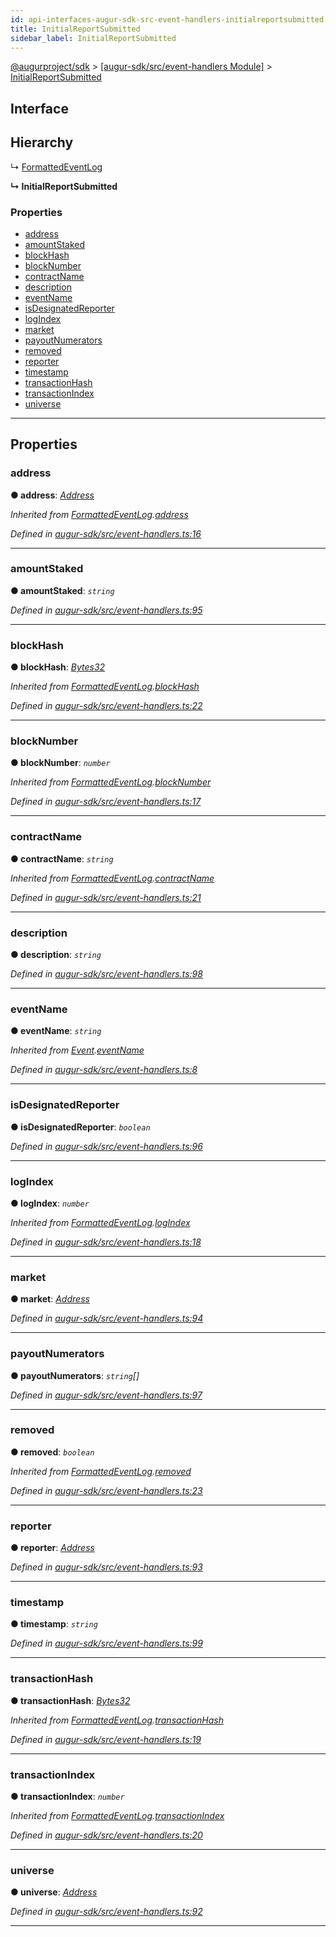 ```yaml
---
id: api-interfaces-augur-sdk-src-event-handlers-initialreportsubmitted
title: InitialReportSubmitted
sidebar_label: InitialReportSubmitted
---
```


[@augurproject/sdk](api-readme.md) > [[augur-sdk/src/event-handlers Module]](api-modules-augur-sdk-src-event-handlers-module.md) > [InitialReportSubmitted](api-interfaces-augur-sdk-src-event-handlers-initialreportsubmitted.md)

## Interface

## Hierarchy

↳  [FormattedEventLog](api-interfaces-augur-sdk-src-event-handlers-formattedeventlog.md)

**↳ InitialReportSubmitted**

### Properties

* [address](api-interfaces-augur-sdk-src-event-handlers-initialreportsubmitted.md#address)
* [amountStaked](api-interfaces-augur-sdk-src-event-handlers-initialreportsubmitted.md#amountstaked)
* [blockHash](api-interfaces-augur-sdk-src-event-handlers-initialreportsubmitted.md#blockhash)
* [blockNumber](api-interfaces-augur-sdk-src-event-handlers-initialreportsubmitted.md#blocknumber)
* [contractName](api-interfaces-augur-sdk-src-event-handlers-initialreportsubmitted.md#contractname)
* [description](api-interfaces-augur-sdk-src-event-handlers-initialreportsubmitted.md#description)
* [eventName](api-interfaces-augur-sdk-src-event-handlers-initialreportsubmitted.md#eventname)
* [isDesignatedReporter](api-interfaces-augur-sdk-src-event-handlers-initialreportsubmitted.md#isdesignatedreporter)
* [logIndex](api-interfaces-augur-sdk-src-event-handlers-initialreportsubmitted.md#logindex)
* [market](api-interfaces-augur-sdk-src-event-handlers-initialreportsubmitted.md#market)
* [payoutNumerators](api-interfaces-augur-sdk-src-event-handlers-initialreportsubmitted.md#payoutnumerators)
* [removed](api-interfaces-augur-sdk-src-event-handlers-initialreportsubmitted.md#removed)
* [reporter](api-interfaces-augur-sdk-src-event-handlers-initialreportsubmitted.md#reporter)
* [timestamp](api-interfaces-augur-sdk-src-event-handlers-initialreportsubmitted.md#timestamp)
* [transactionHash](api-interfaces-augur-sdk-src-event-handlers-initialreportsubmitted.md#transactionhash)
* [transactionIndex](api-interfaces-augur-sdk-src-event-handlers-initialreportsubmitted.md#transactionindex)
* [universe](api-interfaces-augur-sdk-src-event-handlers-initialreportsubmitted.md#universe)

---

## Properties

<a id="address"></a>

###  address

**● address**: *[Address](api-modules-augur-sdk-src-event-handlers-module.md#address)*

*Inherited from [FormattedEventLog](api-interfaces-augur-sdk-src-event-handlers-formattedeventlog.md).[address](api-interfaces-augur-sdk-src-event-handlers-formattedeventlog.md#address)*

*Defined in [augur-sdk/src/event-handlers.ts:16](https://github.com/AugurProject/augur/blob/1e1466f1d3/packages/augur-sdk/src/event-handlers.ts#L16)*

___
<a id="amountstaked"></a>

###  amountStaked

**● amountStaked**: *`string`*

*Defined in [augur-sdk/src/event-handlers.ts:95](https://github.com/AugurProject/augur/blob/1e1466f1d3/packages/augur-sdk/src/event-handlers.ts#L95)*

___
<a id="blockhash"></a>

###  blockHash

**● blockHash**: *[Bytes32](api-modules-augur-sdk-src-event-handlers-module.md#bytes32)*

*Inherited from [FormattedEventLog](api-interfaces-augur-sdk-src-event-handlers-formattedeventlog.md).[blockHash](api-interfaces-augur-sdk-src-event-handlers-formattedeventlog.md#blockhash)*

*Defined in [augur-sdk/src/event-handlers.ts:22](https://github.com/AugurProject/augur/blob/1e1466f1d3/packages/augur-sdk/src/event-handlers.ts#L22)*

___
<a id="blocknumber"></a>

###  blockNumber

**● blockNumber**: *`number`*

*Inherited from [FormattedEventLog](api-interfaces-augur-sdk-src-event-handlers-formattedeventlog.md).[blockNumber](api-interfaces-augur-sdk-src-event-handlers-formattedeventlog.md#blocknumber)*

*Defined in [augur-sdk/src/event-handlers.ts:17](https://github.com/AugurProject/augur/blob/1e1466f1d3/packages/augur-sdk/src/event-handlers.ts#L17)*

___
<a id="contractname"></a>

###  contractName

**● contractName**: *`string`*

*Inherited from [FormattedEventLog](api-interfaces-augur-sdk-src-event-handlers-formattedeventlog.md).[contractName](api-interfaces-augur-sdk-src-event-handlers-formattedeventlog.md#contractname)*

*Defined in [augur-sdk/src/event-handlers.ts:21](https://github.com/AugurProject/augur/blob/1e1466f1d3/packages/augur-sdk/src/event-handlers.ts#L21)*

___
<a id="description"></a>

###  description

**● description**: *`string`*

*Defined in [augur-sdk/src/event-handlers.ts:98](https://github.com/AugurProject/augur/blob/1e1466f1d3/packages/augur-sdk/src/event-handlers.ts#L98)*

___
<a id="eventname"></a>

###  eventName

**● eventName**: *`string`*

*Inherited from [Event](api-interfaces-augur-sdk-src-event-handlers-event.md).[eventName](api-interfaces-augur-sdk-src-event-handlers-event.md#eventname)*

*Defined in [augur-sdk/src/event-handlers.ts:8](https://github.com/AugurProject/augur/blob/1e1466f1d3/packages/augur-sdk/src/event-handlers.ts#L8)*

___
<a id="isdesignatedreporter"></a>

###  isDesignatedReporter

**● isDesignatedReporter**: *`boolean`*

*Defined in [augur-sdk/src/event-handlers.ts:96](https://github.com/AugurProject/augur/blob/1e1466f1d3/packages/augur-sdk/src/event-handlers.ts#L96)*

___
<a id="logindex"></a>

###  logIndex

**● logIndex**: *`number`*

*Inherited from [FormattedEventLog](api-interfaces-augur-sdk-src-event-handlers-formattedeventlog.md).[logIndex](api-interfaces-augur-sdk-src-event-handlers-formattedeventlog.md#logindex)*

*Defined in [augur-sdk/src/event-handlers.ts:18](https://github.com/AugurProject/augur/blob/1e1466f1d3/packages/augur-sdk/src/event-handlers.ts#L18)*

___
<a id="market"></a>

###  market

**● market**: *[Address](api-modules-augur-sdk-src-event-handlers-module.md#address)*

*Defined in [augur-sdk/src/event-handlers.ts:94](https://github.com/AugurProject/augur/blob/1e1466f1d3/packages/augur-sdk/src/event-handlers.ts#L94)*

___
<a id="payoutnumerators"></a>

###  payoutNumerators

**● payoutNumerators**: *`string`[]*

*Defined in [augur-sdk/src/event-handlers.ts:97](https://github.com/AugurProject/augur/blob/1e1466f1d3/packages/augur-sdk/src/event-handlers.ts#L97)*

___
<a id="removed"></a>

###  removed

**● removed**: *`boolean`*

*Inherited from [FormattedEventLog](api-interfaces-augur-sdk-src-event-handlers-formattedeventlog.md).[removed](api-interfaces-augur-sdk-src-event-handlers-formattedeventlog.md#removed)*

*Defined in [augur-sdk/src/event-handlers.ts:23](https://github.com/AugurProject/augur/blob/1e1466f1d3/packages/augur-sdk/src/event-handlers.ts#L23)*

___
<a id="reporter"></a>

###  reporter

**● reporter**: *[Address](api-modules-augur-sdk-src-event-handlers-module.md#address)*

*Defined in [augur-sdk/src/event-handlers.ts:93](https://github.com/AugurProject/augur/blob/1e1466f1d3/packages/augur-sdk/src/event-handlers.ts#L93)*

___
<a id="timestamp"></a>

###  timestamp

**● timestamp**: *`string`*

*Defined in [augur-sdk/src/event-handlers.ts:99](https://github.com/AugurProject/augur/blob/1e1466f1d3/packages/augur-sdk/src/event-handlers.ts#L99)*

___
<a id="transactionhash"></a>

###  transactionHash

**● transactionHash**: *[Bytes32](api-modules-augur-sdk-src-event-handlers-module.md#bytes32)*

*Inherited from [FormattedEventLog](api-interfaces-augur-sdk-src-event-handlers-formattedeventlog.md).[transactionHash](api-interfaces-augur-sdk-src-event-handlers-formattedeventlog.md#transactionhash)*

*Defined in [augur-sdk/src/event-handlers.ts:19](https://github.com/AugurProject/augur/blob/1e1466f1d3/packages/augur-sdk/src/event-handlers.ts#L19)*

___
<a id="transactionindex"></a>

###  transactionIndex

**● transactionIndex**: *`number`*

*Inherited from [FormattedEventLog](api-interfaces-augur-sdk-src-event-handlers-formattedeventlog.md).[transactionIndex](api-interfaces-augur-sdk-src-event-handlers-formattedeventlog.md#transactionindex)*

*Defined in [augur-sdk/src/event-handlers.ts:20](https://github.com/AugurProject/augur/blob/1e1466f1d3/packages/augur-sdk/src/event-handlers.ts#L20)*

___
<a id="universe"></a>

###  universe

**● universe**: *[Address](api-modules-augur-sdk-src-event-handlers-module.md#address)*

*Defined in [augur-sdk/src/event-handlers.ts:92](https://github.com/AugurProject/augur/blob/1e1466f1d3/packages/augur-sdk/src/event-handlers.ts#L92)*

___

